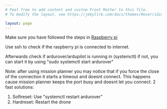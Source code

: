 ```yaml
---
# Feel free to add content and custom Front Matter to this file.
# To modify the layout, see https://jekyllrb.com/docs/themes/#overriding-theme-defaults

layout: page
---
```


Make sure you have followed the steps in [Raspberry pi](../Raspi.html)

Use ssh to check if the raspberry pi is connected to internet.

Afterwards check if ardurover/ardupilot is running in (systemctl)
if not, you can start it by using "sudo systemctl start ardurover"


Note: after using mission planner you may notice that if you force the close of the connection it starts a timeout and doesnt connect.
This happens cause mission planner keeps the port busy and doesnt let you connect. 2 fast solutions:

1. Softreset: Use "systemctl restart ardurover"
2. Hardreset: Restart the drone